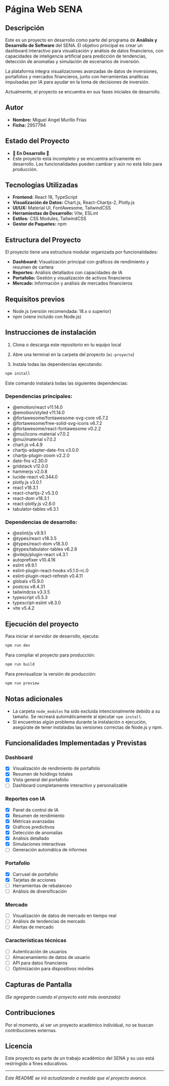 # Página Web SENA

## Descripción

Este es un proyecto en desarrollo como parte del programa de **Análisis y Desarrollo de Software** del SENA. El objetivo principal es crear un dashboard interactivo para visualización y análisis de datos financieros, con capacidades de inteligencia artificial para predicción de tendencias, detección de anomalías y simulación de escenarios de inversión.

La plataforma integra visualizaciones avanzadas de datos de inversiones, portafolios y mercados financieros, junto con herramientas analíticas impulsadas por IA para ayudar en la toma de decisiones de inversión.

Actualmente, el proyecto se encuentra en sus fases iniciales de desarrollo.

## Autor

* **Nombre:** Miguel Angel Murillo Frias
* **Ficha:** 2957794

## Estado del Proyecto

* **🚧 En Desarrollo 🚧**
* Este proyecto está incompleto y se encuentra activamente en desarrollo. Las funcionalidades pueden cambiar y aún no está listo para producción.

## Tecnologías Utilizadas

* **Frontend:** React 18, TypeScript
* **Visualización de Datos:** Chart.js, React-Chartjs-2, Plotly.js
* **UI/UX:** Material UI, FontAwesome, TailwindCSS
* **Herramientas de Desarrollo:** Vite, ESLint
* **Estilos:** CSS Modules, TailwindCSS
* **Gestor de Paquetes:** npm

## Estructura del Proyecto

El proyecto tiene una estructura modular organizada por funcionalidades:

* **Dashboard:** Visualización principal con gráficos de rendimiento y resumen de cartera
* **Reportes:** Análisis detallados con capacidades de IA
* **Portafolio:** Gestión y visualización de activos financieros
* **Mercado:** Información y análisis de mercados financieros

## Requisitos previos
- Node.js (versión recomendada: 18.x o superior)
- npm (viene incluido con Node.js)

## Instrucciones de instalación

1. Clona o descarga este repositorio en tu equipo local

2. Abre una terminal en la carpeta del proyecto (`mi-proyecto`)

3. Instala todas las dependencias ejecutando:
```bash
npm install
```

Este comando instalará todas las siguientes dependencias:

### Dependencias principales:
- @emotion/react v11.14.0
- @emotion/styled v11.14.0
- @fortawesome/fontawesome-svg-core v6.7.2
- @fortawesome/free-solid-svg-icons v6.7.2
- @fortawesome/react-fontawesome v0.2.2
- @mui/icons-material v7.0.2
- @mui/material v7.0.2
- chart.js v4.4.9
- chartjs-adapter-date-fns v3.0.0
- chartjs-plugin-zoom v2.2.0
- date-fns v2.30.0
- gridstack v12.0.0
- hammerjs v2.0.8
- lucide-react v0.344.0
- plotly.js v3.0.1
- react v18.3.1
- react-chartjs-2 v5.3.0
- react-dom v18.3.1
- react-plotly.js v2.6.0
- tabulator-tables v6.3.1

### Dependencias de desarrollo:
- @eslint/js v9.9.1
- @types/react v18.3.5
- @types/react-dom v18.3.0
- @types/tabulator-tables v6.2.6
- @vitejs/plugin-react v4.3.1
- autoprefixer v10.4.16
- eslint v9.9.1
- eslint-plugin-react-hooks v5.1.0-rc.0
- eslint-plugin-react-refresh v0.4.11
- globals v15.9.0
- postcss v8.4.31
- tailwindcss v3.3.5
- typescript v5.5.3
- typescript-eslint v8.3.0
- vite v5.4.2

## Ejecución del proyecto

Para iniciar el servidor de desarrollo, ejecuta:
```bash
npm run dev
```

Para compilar el proyecto para producción:
```bash
npm run build
```

Para previsualizar la versión de producción:
```bash
npm run preview
```

## Notas adicionales
- La carpeta `node_modules` ha sido excluida intencionalmente debido a su tamaño. Se recreará automáticamente al ejecutar `npm install`.
- Si encuentras algún problema durante la instalación o ejecución, asegúrate de tener instaladas las versiones correctas de Node.js y npm.

## Funcionalidades Implementadas y Previstas

### Dashboard
* [x] Visualización de rendimiento de portafolio
* [x] Resumen de holdings totales
* [x] Vista general del portafolio
* [ ] Dashboard completamente interactivo y personalizable

### Reportes con IA
* [x] Panel de control de IA
* [x] Resumen de rendimiento
* [x] Métricas avanzadas
* [x] Gráficos predictivos
* [x] Detección de anomalías
* [x] Análisis detallado
* [x] Simulaciones interactivas
* [ ] Generación automática de informes

### Portafolio
* [x] Carrusel de portafolio
* [x] Tarjetas de acciones
* [ ] Herramientas de rebalanceo
* [ ] Análisis de diversificación

### Mercado
* [ ] Visualización de datos de mercado en tiempo real
* [ ] Análisis de tendencias de mercado
* [ ] Alertas de mercado

### Características técnicas
* [ ] Autenticación de usuarios
* [ ] Almacenamiento de datos de usuario
* [ ] API para datos financieros
* [ ] Optimización para dispositivos móviles

## Capturas de Pantalla

*(Se agregarán cuando el proyecto esté más avanzado)*

## Contribuciones

Por el momento, al ser un proyecto académico individual, no se buscan contribuciones externas.

## Licencia

Este proyecto es parte de un trabajo académico del SENA y su uso está restringido a fines educativos.

---

*Este README se irá actualizando a medida que el proyecto avance.*
